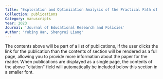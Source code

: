 ```yaml
---
Title: "Exploration and Optimization Analysis of the Practical Path of Innovation and Entrepreneurship Education in Universities"
Collection: publications
Category: manuscripts
Year: 2023
Journal: 'Journal of Educational Research and Policies'
Author: 'Yubing Han, Shengrui Liang'
---
```


The contents above will be part of a list of publications, if the user clicks the link for the publication than the contents of section will be rendered as a full page, allowing you to provide more information about the paper for the reader. When publications are displayed as a single page, the contents of the above "citation" field will automatically be included below this section in a smaller font.

 

